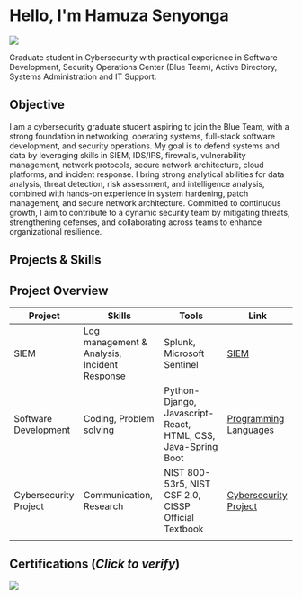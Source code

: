 # Hello, I'm Hamuza Senyonga
<a href="https://www.linkedin.com/in/hamuza-senyonga-847429237?lipi=urn%3Ali%3Apage%3Ad_flagship3_profile_view_base_contact_details%3B528lop2iQOCo9feWCa76Cw%3D%3D/"><img src="https://img.shields.io/badge/-LinkedIn-0072b1?&style=for-the-badge&logo=linkedin&logoColor=white" /></a>

Graduate student in Cybersecurity with practical experience in Software Development, Security Operations Center (Blue Team), Active Directory, 
Systems Administration and IT Support.

## Objective

I am a cybersecurity graduate student aspiring to join the Blue Team, with a strong foundation in networking, operating systems, full-stack software development, and security operations. My goal is to defend systems and data by leveraging skills in SIEM, IDS/IPS, firewalls, vulnerability management, network protocols, secure network architecture, cloud platforms, and incident response. I bring strong analytical abilities for data analysis, threat detection, risk assessment, and intelligence analysis, combined with hands-on experience in system hardening, patch management, and secure network architecture. Committed to continuous growth, I aim to contribute to a dynamic security team by mitigating threats, strengthening defenses, and collaborating across teams to enhance organizational resilience.

## Projects & Skills

## Project Overview 
|     Project     |                 Skills                |     Tools       |      Link       |
| --------------- | ------------------------------------- | --------------- | --------------- |
| SIEM            |  Log management & Analysis, Incident Response|Splunk, Microsoft Sentinel|<a href="">SIEM</a>              
|Software Development| Coding, Problem solving              |Python-Django, Javascript-React, HTML, CSS, Java-Spring Boot          | <a href="">Programming Languages</a>                |
|Cybersecurity Project|Communication, Research            |NIST 800-53r5, NIST CSF 2.0, CISSP Official Textbook|<a href="">Cybersecurity Project</a>                |
|                 |                                       |                 |                 |

## Certifications (*Click to verify*)
<div>
<a href=" " target="_blank">
  <img src="https://img.shields.io/badge/-Security%2B-FF0000?&style=for-the-badge&logo=CompTIA&logoColor=white" />
</a>
<div>
